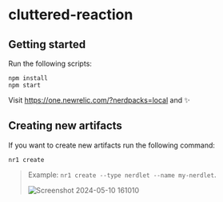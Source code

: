 # cluttered-reaction

## Getting started

Run the following scripts:

```
npm install
npm start
```

Visit https://one.newrelic.com/?nerdpacks=local and :sparkles:

## Creating new artifacts

If you want to create new artifacts run the following command:

```
nr1 create
```

> Example: `nr1 create --type nerdlet --name my-nerdlet`.
>
> ![Screenshot 2024-05-10 161010](https://github.com/Simi28/cluttered-reaction/assets/139753809/b25d1cd2-4ad1-44c9-8a3f-9f476b4d3728)

